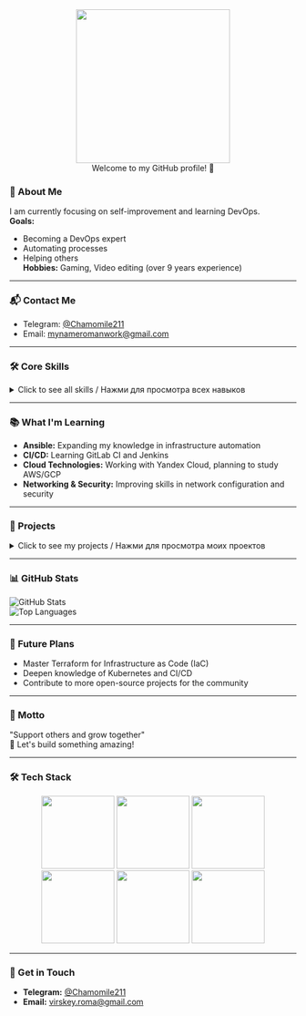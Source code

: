 <div align="center">
  <img src="https://example.com/your-image.png" height="270" />
  <br>Welcome to my GitHub profile! 👋
</div>

### 💼 About Me
I am currently focusing on self-improvement and learning DevOps.  
**Goals:**  
- Becoming a DevOps expert  
- Automating processes  
- Helping others  
**Hobbies:** Gaming, Video editing (over 9 years experience)

---

### 📬 Contact Me
- Telegram: [@Chamomile211](https://t.me/Chamomile211)  
- Email: mynameromanwork@gmail.com 

---

### 🛠️ Core Skills
<details>
  <summary>Click to see all skills / Нажми для просмотра всех навыков</summary>

  **Programming Languages:**  
  - Bash, Python, YAML  
  
  **Containerization:**  
  - Docker, Docker Compose
  
  **Orchestration:**  
  - Kubernetes (basic level)  
  
  **Monitoring:**  
  - Prometheus, Grafana, Node Exporter  

  **Automations:**  
  - Bash scripts, Ansible  
  
  **Networking & Security:**  
  - VPN, UFW, basic TCP/IP knowledge  

  **Operating Systems:**  
  - Linux (Ubuntu, CentOS)

</details>

---

### 📚 What I'm Learning
- **Ansible:** Expanding my knowledge in infrastructure automation  
- **CI/CD:** Learning GitLab CI and Jenkins  
- **Cloud Technologies:** Working with Yandex Cloud, planning to study AWS/GCP  
- **Networking & Security:** Improving skills in network configuration and security  

---

### 🚀 Projects
<details>
  <summary>Click to see my projects / Нажми для просмотра моих проектов</summary>

  **VPN Server:**  
  - Serving 20+ active users  
  - Implemented automatic updates using Bash scripts and Cron  
  - Improved performance by switching to Sing-Box (VLESS) with 40% faster connections  
  - Set up monitoring with Prometheus and Grafana  

  **Infrastructure Automation:**  
  - Created a dynamic inventory for Yandex Cloud using Ansible and Yandex Cloud API  
  - Automated server deployment and setup, reducing setup time by 50%  

  **Monitoring & Alerts:**  
  - Deployed Prometheus, Grafana, and Alertmanager for monitoring  
  - Set up Telegram alerts for quick response to server issues

</details>

---

### 📊 GitHub Stats
![GitHub Stats](https://github-readme-stats.vercel.app/api?username=MyNameRoman&show_icons=true&theme=tokyonight)  
![Top Languages](https://github-readme-stats.vercel.app/api/top-langs/?username=MyNameRoman&layout=compact&theme=tokyonight)

---

### 🌱 Future Plans
- Master Terraform for Infrastructure as Code (IaC)  
- Deepen knowledge of Kubernetes and CI/CD  
- Contribute to more open-source projects for the community

---

### 🎯 Motto
"Support others and grow together"  
🌟 Let's build something amazing!

---

### 🛠️ Tech Stack
<div align="center">
  <img src="https://down-yuantu.pngtree.com/element_our/bg/20190328/bg/5381f992cbcf9.png?e=1739717914&st=OWExNjYyZWZmMjMzMzZmMWY0MTMxNGYxNmNkYzE5MTE&n=%E2%80%94Pngtree%E2%80%94yaml+file+document+icon_4165170.png" height="128" />
  <img src="https://cdn.iconscout.com/icon/free/png-128/docker-3628734-3029959.png" height="128" />
  <img src="https://cdn.iconscout.com/icon/free/png-128/kubernetes-1-1175037.png" height="128" />
  <img src="https://cdn.iconscout.com/icon/free/png-128/linux-3521549-2944967.png" height="128" />
  <img src="https://cdn.iconscout.com/icon/free/png-128/prometheus-1174919.png" height="128" />
  <img src="https://cdn.iconscout.com/icon/free/png-128/grafana-1174907.png" height="128" />
</div>

---

### 📧 Get in Touch
- **Telegram:** [@Chamomile211](https://t.me/Chamomile211)
- **Email:** virskey.roma@gmail.com
